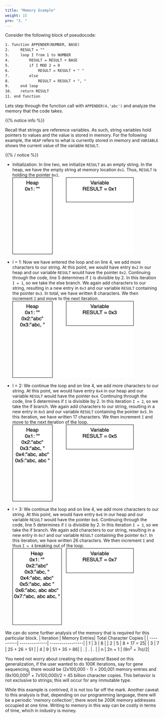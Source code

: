 ```yaml
---
title: "Memory Example"
weight: 15
pre: "3. "
---
```

Consider the following block of pseudocode: 

```tex
1. function APPENDER(NUMBER, BASE)
2.     RESULT = ""
3.     loop I from 1 to NUMBER
4.         RESULT = RESULT + BASE
5.         if I MOD 2 = 0
6.             RESULT = RESULT + " "
7.         else
8.             RESULT = RESULT + ", " 
9.     end loop
10.    return RESULT
11. end function
```
Lets step through the function call with `APPENDER(4,'abc')` and analyze the memory that the code takes. 

{{% notice info %}}

Recall that strings are reference variables. As such, string variables hold pointers to values and the value is stored in memory. For the following example, the `HEAP` refers to what is currently stored in memory and `VARIABLE` shows the current value of the variable `RESULT`.

{{% / notice %}}


- Initialization: In line two, we initialize `RESULT` as an empty string. In the heap, we have the empty string at memory location `0x1`. Thus, `RESULT` is holding the pointer `0x1`.
![Initialize](../../images/1/1mem_map1.png)

- I = 1: Now we have entered the loop and on line 4, we add more characters to our string. At this point, we would have entry `0x2` in our heap and our variable `RESULT` would have the pointer `0x2`. Continuing through the code, line 5 determines if `I` is divisible by 2. In this iteration `I = 1`, so we take the else branch. We again add characters to our string, resulting in a new entry in `0x3` and our variable `RESULT` containing the pointer `0x3`. In total, we have written 8 characters. We then increment `I` and move to the next iteration. 
![After 1st loop](../../images/1/1mem_map3.png)

- I = 2: We continue the loop and on line 4, we add more characters to our string. At this point, we would have entry `0x4` in our heap and our variable `RESULT` would have the pointer `0x4`. Continuing through the code, line 5 determines if `I` is divisible by 2. In this iteration `I = 2`, so we take the if branch. We again add characters to our string, resulting in a new entry in `0x5` and our variable `RESULT` containing the pointer `0x5`. In this iteration, we have written 17 characters. We then increment `I` and move to the next iteration of the loop.
![After 2nd loop](../../images/1/1mem_map5.png)

- I = 3: We continue the loop and on line 4, we add more characters to our string. At this point, we would have entry `0x6` in our heap and our variable `RESULT` would have the pointer `0x6`. Continuing through the code, line 5 determines if `I` is divisible by 2. In this iteration `I = 3`, so we take the if branch. We again add characters to our string, resulting in a new entry in `0x7` and our variable `RESULT` containing the pointer `0x7`. In this iteration, we have written 26 characters. We then increment `I` and thus `I = 4` breaking out of the loop. 
![After 3rd loop](../../images/1/1mem_map7.png)

We can do some further analysis of the memory that is required for this particular block. 
| Iteration | Memory Entries| Total Character Copies |
| ----------| --------------| -----------------|
| 1 | 3 | 8 |
| 2 | 5 | 8 + 17 = 25|
| 3 | 7 | 25 + 26 = 51 |
| 4 | 9 | 51 + 35 = 86|
| . | . | . |
| n | 2n + 1 | (9n<sup>2</sup> + 7n)/2|

You need not worry about creating the equations! Based on this generalization, if the user wanted to do 100K iterations, say for gene sequencing, there would be (2x100,000 - 1) = 200,001 memory entries and (9x100,000<sup>2</sup> + 7x100,000)/2 = 45 billion character copies. This behavior is not exclusive to strings; this will occur for any immutable type. 

While this example is contrived, it is not too far off the mark. Another caveat to this analysis is that, depending on our programming language, there will be a periodic 'memory collection'; there wont be 200K memory addresses occupied at one time. Writing to memory in this way can be costly in terms of time, which in industry is money. 


